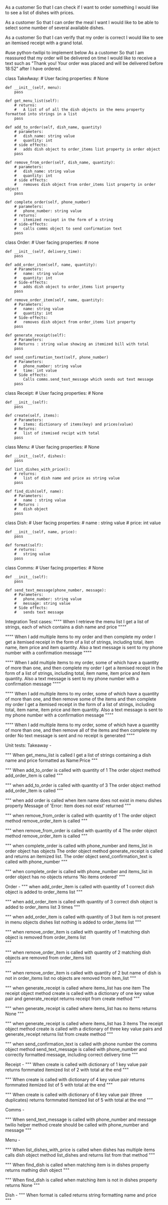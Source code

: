 As a customer
So that I can check if I want to order something
I would like to see a list of dishes with prices.

As a customer
So that I can order the meal I want
I would like to be able to select some number of several available dishes.

As a customer
So that I can verify that my order is correct
I would like to see an itemised receipt with a grand total.

#use python-twilipi to implement below
As a customer
So that I am reassured that my order will be delivered on time
I would like to receive a text such as "Thank you! Your order was placed and will be delivered before 18:52" after I have ordered.

class TakeAway:
    # User facing properties:
    #   None

    def __init__(self, menu):
        pass

    def get_menu_list(self):
        # returns:
        #   A list of of all the dish objects in the menu property formatted into strings in a list
        pass

    def add_to_order(self, dish_name, quantity)
        # parameters:
        #   dish_name: string value
        #   quantity: int
        # side effects:
        #   adds dish object to order_items list property in order object
        pass

    def remove_from_order(self, dish_name, quantity):
        # parameters:
        #   dish_name: string value
        #   quantity: int
        # side effects:
        #   removes dish object from order_items list property in order object
        pass

    def complete_order(self, phone_number)
        # parameters:
        #   phone_number: string value
        # returns:
        #   itemized reciept in the form of a string
        # side-effects:
        #   calls comms object to send confirmation text
        pass

class Order:
    # User facing properties:
    #   none

    def __init__(self, delivery_time):
        pass

    def add_order_item(self, name, quantity):
        # Parameters:
        #   name: string value
        #   quantity: int
        # Side-effects:
        #   adds dish object to order_items list property
        pass

    def remove_order_item(self, name, quantity):
        # Parameters:
        #   name: string value
        #   quantity: int
        # Side-effects:
        #   removes dish object from order_items list property
        pass

    def generate_receipt(self):
        # Parameters: 
        # Returns : string value showing an itemized bill with total
        pass

    def send_confirmation_text(self, phone_number)
        # Parameters:
        #   phone_number: string value
        #   time: int value 
        # Side effects:
            Calls comms.send_text_message which sends out text message 
        pass
    
class Receipt:
    # User facing properties:
    #   None

    def __init__(self):
        pass

    def create(self, items):
        # Parameters:
        #   items: dictionary of items(key) and prices(value)
        # Returns:
        #   list of itemised recipt with total
        pass

class Menu:
    # User facing properties:
    # None

    def __init__(self, dishes):
        pass

    def list_dishes_with_price():
        # returns:
        #   list of dish name and price as string value
        pass

    def find_dish(self, name):
        # Parameters:
        #   name : string value 
        # Returns : 
        #   dish object 
        pass

class Dish:
    # User facing properties:
    #   name : string value
    #   price: int value

    def __init__(self, name, price):
        pass

    def format(self):
        # returns:
        #   string value
        pass

class Comms:
    # User facing properties:
    #   None

    def __init__(self):
        pass

    def send_text_message(phone_number, message):
        # Parameters:
        #   phone_number: string value
        #   message: string value
        # Side effects: 
        #   sends text message

Integration Test cases:
""""
When I retrieve the menu list 
I get a list of strings, each of which contains a dish name and price
""""

""""
When I add multiple items to my order and then complete my order
I get a itemised receipt in the form of a list of strings, including total, item name, item price and item quantity. Also a text message is sent to my phone number with a confirmation message
""""

""""
When I add multiple items to my order, some of which have a quantity of more than one, and then complete my order
I get a itemised receipt in the form of a list of strings, including total, item name, item price and item quantity. Also a text message is sent to my phone number with a confirmation message
""""

""""
When I add multiple items to my order, some of which have a quantity of more than one, and then remove some of the items and then complete my order
I get a itemised receipt in the form of a list of strings, including total, item name, item price and item quantity. Also a text message is sent to my phone number with a confirmation message
""""

""""
When I add multiple items to my order, some of which have a quantity of more than one, and then remove all of the items and then complete my order
No text message is sent and no receipt is generated
""""

Unit tests:
Takeaway -

"""
When get_menu_list is called 
I get a list of strings containing a dish name and price formatted as Name:Price
"""

"""
When add_to_order is called with quantity of 1
The order object method add_order_item is called
"""

"""
when add_to_order is called with quantity of 3
The order object method add_order_Item is called 
"""

"""
when add order is called when item name does not exist in menu dishes property
Message of 'Error: Item does not exist' returned
"""

"""
when remove_from_order is called with quantity of 1
The order object method remove_order_item is called
"""

"""
when remove_from_order is called with quantity of 4
The order object method remove_order_item is called
"""

"""
when complete_order is called with phone_number and items_list in order object has objects
The order object method generate_receipt is called and returns an itemized list. 
The order object send_confirmation_text is called with phone_number
"""

"""
when complete_order is called with phone_number and items_list in order object has no objects
returns 'No items ordered'
"""

Order -
"""
when add_order_item is called with quantity of 1
correct dish object is added to order_items list
"""

"""
when add_order_item is called with quantity of 3
correct dish object is added to order_items list 3 times
""" 

"""
when add_order_item is called with quantity of 3 but item is not present in menu objects dishes list
nothing is added to order_items list
""" 

"""
when remove_order_item is called with quantity of 1
matching dish object is removed from order_items list  
"""

"""
when remove_order_item is called with quantity of 2
matching dish objects are removed from order_items list  
"""

"""
when remove_order_item is called with quantity of 2 but name of dish is not in order_items list
no objects are removed from item_list
"""

"""
when generate_receipt is called where items_list has one item 
The receipt object method create is called with a dictionary of one key value pair and generate_receipt returns receipt from create method
"""

"""
when generate_receipt is called where items_list has no items 
returns None
"""

"""
when generate_receipt is called where items_list has 3 items 
The receipt object method create is called with a dictionary of three key value pairs and generate_receipt returns list from create method
"""

"""
when send_confirmation_text is called with phone number
the comms object method send_text_message is called with phone_number and correctly formatted message, including correct delivery time
"""

Receipt -
"""
When create is called with dictionary of 1 key value pair
returns formmated itemized list of 2 with total at the end
"""

"""
When create is called with dictionary of 4 key value pair
returns formmated itemized list of 5 with total at the end
"""

"""
When create is called with dictionary of 6 key value pair (three duplicates)
returns formmated itemized list of 5 with total at the end
"""

Comms -

"""
When send_text_message is called with phone_number and message
twilio helper method create should be called with phone_number and message
"""

Menu - 

"""
When list_dishes_with_price is called when dishes has multiple items
calls dish object method list_dishes and returns list from that method
"""

"""
When find_dish is called when matching item is in dishes property
returns mathing dish object
"""

"""
When find_dish is called when matching item is not in dishes property
returns None
"""

Dish -
"""
When format is called 
returns string formatting name and price
"""
































